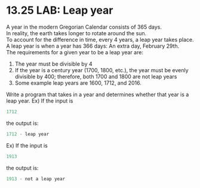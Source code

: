 # 13.25 LAB: Leap year

A year in the modern Gregorian Calendar consists of 365 days.     
In reality, the earth takes longer to rotate around the sun.   
To account for the difference in time, every 4 years, a leap year takes place.    
A leap year is when a year has 366 days: An extra day, February 29th.   
The requirements for a given year to be a leap year are:

1. The year must be divisible by 4
2. If the year is a century year (1700, 1800, etc.), the year must be evenly divisible by 400; therefore, both 1700 and 1800 are not leap years
3. Some example leap years are 1600, 1712, and 2016.

Write a program that takes in a year and determines whether that year is a leap year.
Ex) If the input is 
```c
1712
```
the output is:
```c
1712 - leap year
```
Ex) If the input is 
```c
1913
```
the output is:
```c
1913 - not a leap year
```
